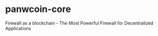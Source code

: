 # panwcoin-core
Firewall as a blockchain - The Most Powerful Firewall for Decentralized Applications

